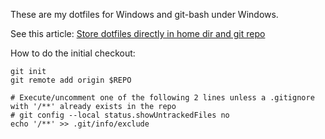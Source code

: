 These are my dotfiles for Windows and git-bash under Windows.

See this article: [Store dotfiles directly in home dir and git repo](https://dev.to/bowmanjd/store-home-directory-config-files-dotfiles-in-git-using-bash-zsh-or-powershell-a-simple-approach-without-a-bare-repo-2if7)

How to do the initial checkout:
```
git init
git remote add origin $REPO

# Execute/uncomment one of the following 2 lines unless a .gitignore with '/**' already exists in the repo
# git config --local status.showUntrackedFiles no
echo '/**' >> .git/info/exclude
```
